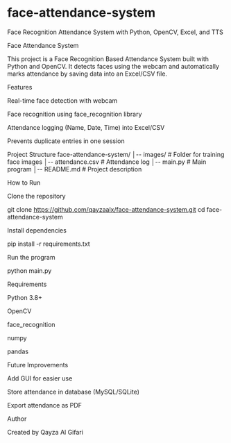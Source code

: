 # face-attendance-system
Face Recognition Attendance System with Python, OpenCV, Excel, and TTS

Face Attendance System

This project is a Face Recognition Based Attendance System built with Python and OpenCV.
It detects faces using the webcam and automatically marks attendance by saving data into an Excel/CSV file.

Features

Real-time face detection with webcam

Face recognition using face_recognition library

Attendance logging (Name, Date, Time) into Excel/CSV

Prevents duplicate entries in one session

Project Structure
face-attendance-system/
│-- images/            # Folder for training face images
│-- attendance.csv     # Attendance log
│-- main.py            # Main program
│-- README.md          # Project description

How to Run

Clone the repository

git clone https://github.com/qayzaalx/face-attendance-system.git
cd face-attendance-system


Install dependencies

pip install -r requirements.txt


Run the program

python main.py

Requirements

Python 3.8+

OpenCV

face_recognition

numpy

pandas

Future Improvements

Add GUI for easier use

Store attendance in database (MySQL/SQLite)

Export attendance as PDF

Author

Created by Qayza Al Gifari
